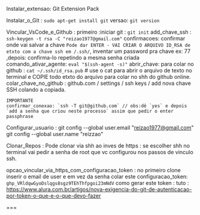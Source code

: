 
Instalar_extensao: Git Extension Pack

Instalar_o_Git : `sudo apt-get install git`
versao: `git version`

Vincular_VsCode_e_Github :
    primeiro :iniciar git :  `git init`
    add_chave_ssh : `ssh-keygen -t rsa -C "reizao1977@gmail.com"`
    confirmacoes: confirmar onde vai salvar a chave `Pode dar ENTER - VAI CRIAR O ARQUIVO ID_RSA de etxto com a chave ssh em /.ssh/`,
     inventar um password pra chave ex: 77 ,depois:  confirma-lo repetindo a mesma senha criada
    comando_ativar_agente: `eval "$(ssh-agent -s)"`
    abrir_chave: para colar no github : `cat ~/.ssh/id_rsa.pub`  # use o cat para abrir o arquivo de texto no terminal e COPIE todo etxto do arquivo para colar no shh do github online.
    colar_chave_no_github : github.com / settings / ssh keys / add nova chave SSH colando a copiada.

    IMPORTANTE
    confirmar_conexao: `ssh -T git@github.com` // obs:dê `yes` e depois  `add a senha que criou neste processo` assim que pedir o enter passphrase

Configurar_usuario :
git config --global user.email "reizao1977@gmail.com"
git config --global user.name "reizzao"

Clonar_Repos :
Pode clonar via shh ao inves de https : se escolher shh no terminal vai pedir a senha de root que vc configurou nos passos de vinculo ssh.

opcao_vincular_via_https_com_configuracao_token :
no primeiro clone inserir o email de user e em vez da senha colar este configuracao_token:
`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`
como gerar este token : tuto : https://www.alura.com.br/artigos/nova-exigencia-do-git-de-autenticacao-por-token-o-que-e-o-que-devo-fazer

===
